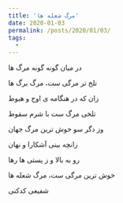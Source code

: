 ```yaml
---
title: 'مرگ شعله ها'
date: 2020-01-03
permalink: /posts/2020/01/03/
tags:
  - 
---
```


در میان گونه گونه مرگ ها

تلخ تر مرگی ست، مرگ برگ ها

زان که در هنگامه ی اوج و هبوط

تلخی مرگ ست با شرم سقوط

وز دگر سو خوش ترین مرگ جهان

زانچه بینی آشکارا و نهان 

رو به بالا و ز پستی ها رها

خوش ترین مرگی ست، مرگ شعله ها

 شفیعی کدکنی